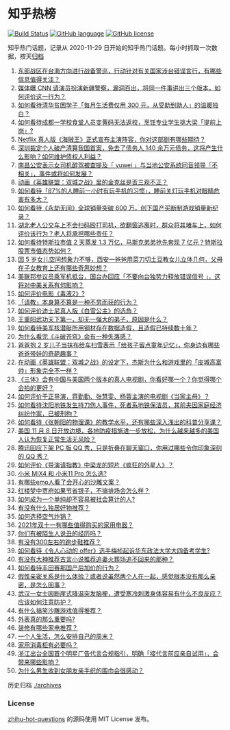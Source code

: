# 知乎热榜
[![Build Status](https://github.com/ToWeLong/zhihu-hot-questions/workflows/CI/badge.svg)](https://github.com/ToWeLong/zhihu-hot-questions/actions)
[![GitHub language](https://img.shields.io/badge/language-golang-orange.svg)](https://golang.org/)
[![GitHub license](https://img.shields.io/github/license/ToWeLong/zhihu-hot-questions)](https://github.com/ToWeLong/zhihu-hot-questions/blob/main/LICENSE)

知乎热门话题，记录从 2020-11-29 日开始的知乎热门话题。每小时抓取一次数据，按天[归档](./archives)

<!-- BEGIN -->

1. [东部战区在台海方向进行战备警巡，行动针对有关国家涉台错误言行，有哪些信息值得关注？](https://www.zhihu.com/question/497799445)
1. [媒体曝 CNN 请演员扮演新疆警察，漏洞百出，将同一件事讲出三个版本，如何评价这一行为？](https://www.zhihu.com/question/497675433)
1. [如何看待清华贫困学子「每月生活费仅用 300 元，从受助到助人」的温暖独白？](https://www.zhihu.com/question/497645498)
1. [如何看待成都一学校食堂人员变黄码无法返校，烹饪专业学生挑大梁「提前上岗」?](https://www.zhihu.com/question/497227203)
1. [Netflix 真人版《海贼王》正式宣布主演阵容，你对这部剧有哪些期待？](https://www.zhihu.com/question/497864134)
1. [深圳裁定个人破产清算我国首案，免去了债务人 140 余万元债务，这将产生什么影响？如何维护债权人利益？](https://www.zhihu.com/question/497758426)
1. [南昌公安表示女司机醉驾被查提及「 yuwei 」与当地公安系统同音领导「不相关」，事件或将如何发展？](https://www.zhihu.com/question/497750821)
1. [动画《英雄联盟：双城之战》里的金克丝是否三观不正？](https://www.zhihu.com/question/497422401)
1. [如何看待「87%的人睡前一小时有玩手机的习惯」，睡前关灯玩手机对眼睛危害有多大？](https://www.zhihu.com/question/497790850)
1. [如何看待《永劫无间》全球销量突破 600 万，创下国产买断制游戏销量新纪录？](https://www.zhihu.com/question/497850027)
1. [湖北老人公交车上不会扫码殴打司机，欲翻窗逃离时，群众将其堵车上，如何评价该行为？老人将承担哪些责任？](https://www.zhihu.com/question/497419455)
1. [如何看待特斯拉市值 2 天蒸发 1.3 万亿，马斯克弟弟抢先套现 7 亿元？特斯拉股票市值态势如何？](https://www.zhihu.com/question/497826244)
1. [因 5 岁女儿空间想象力不够，西安一爸爸用菜刀切土豆教女儿立体几何，父母在子女教育上还有哪些奇思妙想？](https://www.zhihu.com/question/497739011)
1. [美联邦参议员乘军机抵台，国台办回应「不要向台独势力释放错误信号 」，这将对中美关系有何影响？](https://www.zhihu.com/question/497861896)
1. [如何评价电影《毒液2》?](https://www.zhihu.com/question/392094164)
1. [「请教」本身算不算是一种不劳而获的行为？](https://www.zhihu.com/question/491100733)
1. [如何评价迪士尼真人版《白雪公主》的选角？](https://www.zhihu.com/question/467159753)
1. [王重阳武功天下第一，却无一强大的弟子，原因是什么？](https://www.zhihu.com/question/497249711)
1. [如何看待美军核潜艇所用钢材存在数据造假，且造假已持续数十年？](https://www.zhihu.com/question/497794603)
1. [为什么看完《斗破苍穹》会有一种失落感？](https://www.zhihu.com/question/475636293)
1. [爸爸抱 2 岁儿子当抹布给车扫雪表示「给孩子留点童年记忆」，你身边有哪些爸爸带娃的奇葩趣事？](https://www.zhihu.com/question/497641054)
1. [在动画《英雄联盟：双城之战》的设定下，杰斯为什么和游戏里的「皮城高富帅」形象完全不一样？](https://www.zhihu.com/question/497418856)
1. [《三体》会有中国与美国两个版本的真人电视剧，你看好哪一个？你觉得哪个会拍的更好？](https://www.zhihu.com/question/496352711)
1. [如何评价于正导演，蒋勤勤、张慧雯、杨蓉主演的电视剧《当家主母》？](https://www.zhihu.com/question/497487255)
1. [如何看待沈阳地铁发生持刀伤人事件，死者系地铁保洁员，其前夫因家庭经济纠纷作案，已被刑拘？](https://www.zhihu.com/question/497823556)
1. [如何看待《张朝阳的物理课》的教学水平，还有哪些深入浅出的科普分享课？](https://www.zhihu.com/question/497426122)
1. [美国 11 月 8 日开放边境，各地防疫措施进一步放松，为什么越来越多的美国人认为恢复正常生活无风险？](https://www.zhihu.com/question/497839798)
1. [腾讯回应下架 PC 版 QQ 秀，只是折叠在聊天窗口，你用过哪些令你印象深刻的 QQ 秀？](https://www.zhihu.com/question/497684724)
1. [如何评价《导演请指教》中梁龙的短片《疯狂的外星人》？](https://www.zhihu.com/question/497154954)
1. [小米 MIX4 和 小米11 Pro 怎么选?](https://www.zhihu.com/question/478823459)
1. [有哪些emo人看了会开心的沙雕文案？](https://www.zhihu.com/question/496219065)
1. [红楼梦中贾府如果节省银子，不搞排场会怎么样？](https://www.zhihu.com/question/496567576)
1. [如何成为一个单纯却不容易被社会算计的人?](https://www.zhihu.com/question/496422291)
1. [有没有什么独居好物推荐？](https://www.zhihu.com/question/445534686)
1. [如何选择空气炸锅？](https://www.zhihu.com/question/24626578)
1. [2021年双十一有哪些值得购买的家用电器？](https://www.zhihu.com/question/490700720)
1. [你们有被陌生人说丑的经历吗？](https://www.zhihu.com/question/372007829)
1. [有没有300左右的跑步鞋推荐？](https://www.zhihu.com/question/323980568)
1. [如何看待《令人心动的 offer》选手梅桢起诉华东政法大学大四备考学生?](https://www.zhihu.com/question/497538938)
1. [有没有大神推荐古言小说推荐追妻火葬场追不回来的那种？](https://www.zhihu.com/question/466682223)
1. [如何看待丰田赛那国产后加价的行为？](https://www.zhihu.com/question/495758444)
1. [假性亲密关系是什么体验？或者说虽然两个人在一起，感觉根本没有那么亲密，是怎么回事？](https://www.zhihu.com/question/34599589)
1. [武汉一女士因断崖式降温突发脑梗，遭受寒冷刺激身体容易有什么不良反应？应该如何注意防护？](https://www.zhihu.com/question/497575528)
1. [有什么搞笑沙雕游戏值得推荐？](https://www.zhihu.com/question/285089634)
1. [外表真的那么重要吗?](https://www.zhihu.com/question/496468773)
1. [装修有哪些家电推荐？](https://www.zhihu.com/question/59782502)
1. [一个人生活，怎么安排自己的周末？](https://www.zhihu.com/question/472571818)
1. [家用消毒柜有必要吗？](https://www.zhihu.com/question/22371488)
1. [浙江出台全国首个明星广告代言合规指引，明确「接代言前应亲自试用」，会带来哪些影响？](https://www.zhihu.com/question/496789071)
1. [为什么男生收到女朋友亲手织的围巾会很感动？](https://www.zhihu.com/question/495844786)

<!-- END -->

历史归档 [./archives](./archives)


### License
[zhihu-hot-questions](https://github.com/towelong/zhihu-hot-questions) 的源码使用 MIT License 发布。